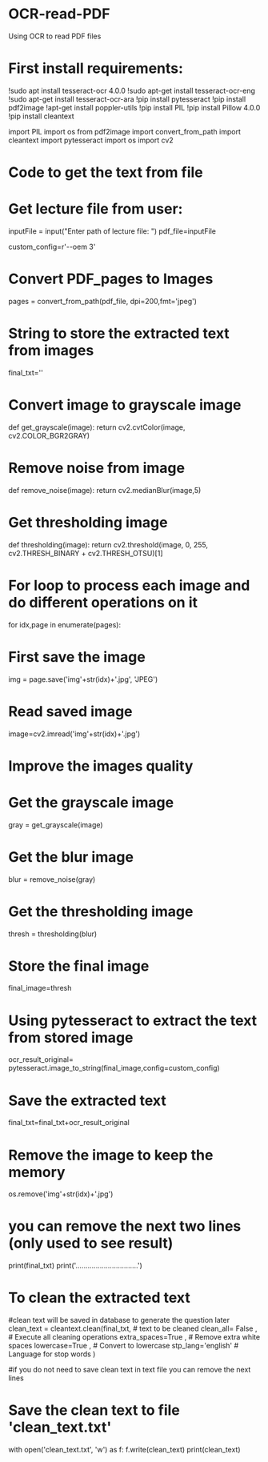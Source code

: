 # OCR-read-PDF
Using OCR to read PDF files

# First install requirements:

!sudo apt install tesseract-ocr 4.0.0
!sudo apt-get install tesseract-ocr-eng
!sudo apt-get install tesseract-ocr-ara
!pip install pytesseract
!pip install pdf2image
!apt-get install poppler-utils 
!pip install PIL
!pip install Pillow 4.0.0
!pip install cleantext

import PIL
import os
from pdf2image import convert_from_path
import cleantext
import pytesseract
import os
import cv2

# Code to get the text from file
# Get lecture file from user:
inputFile = input("Enter path of lecture file: ")
pdf_file=inputFile


custom_config=r'--oem 3'
# Convert PDF_pages to Images
pages = convert_from_path(pdf_file, dpi=200,fmt='jpeg')

# String to store the extracted text from images
final_txt=''

# Convert image to grayscale image
def get_grayscale(image):
    return cv2.cvtColor(image, cv2.COLOR_BGR2GRAY)

# Remove noise from image
def remove_noise(image):
    return cv2.medianBlur(image,5)
 
# Get thresholding image
def thresholding(image):
    return cv2.threshold(image, 0, 255, cv2.THRESH_BINARY + cv2.THRESH_OTSU)[1]

# For loop to process each image and do different operations on it
for idx,page in enumerate(pages):
  # First save the image
  img = page.save('img'+str(idx)+'.jpg', 'JPEG')

  # Read saved image
  image=cv2.imread('img'+str(idx)+'.jpg')

# Improve the images quality
  # Get the grayscale image
  gray = get_grayscale(image)
  # Get the blur image
  blur = remove_noise(gray)
  # Get the thresholding image
  thresh = thresholding(blur)
  # Store the final image 
  final_image=thresh
  
  # Using pytesseract to extract the text from stored image
  ocr_result_original= pytesseract.image_to_string(final_image,config=custom_config)
  
  # Save the extracted text
  final_txt=final_txt+ocr_result_original
  
  # Remove the image to keep the memory
  os.remove('img'+str(idx)+'.jpg')
# you can remove the next two lines (only used to see result)
print(final_txt)
print('...............................')

# To clean the extracted text
#clean text will be saved in database to generate the question later
clean_text = cleantext.clean(final_txt,  # text to be cleaned
clean_all= False ,  # Execute all cleaning operations
extra_spaces=True ,  # Remove extra white spaces 
lowercase=True ,  # Convert to lowercase
stp_lang='english'  # Language for stop words
)

#if you do not need to save clean text in text file you can remove the next lines
# Save the clean text to file 'clean_text.txt'
with open('clean_text.txt', 'w') as f:
    f.write(clean_text)
print(clean_text)


